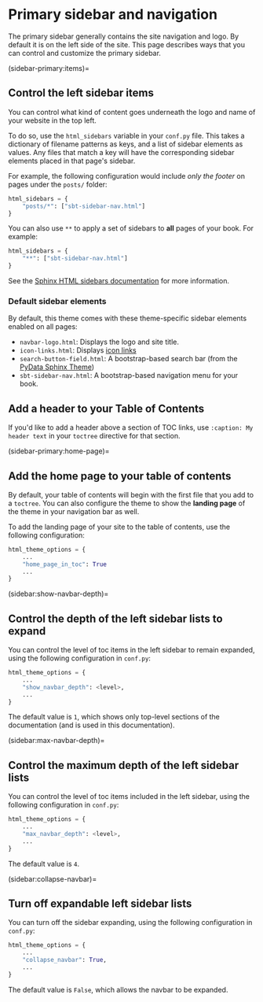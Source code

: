 # Primary sidebar and navigation

The primary sidebar generally contains the site navigation and logo.
By default it is on the left side of the site.
This page describes ways that you can control and customize the primary sidebar.

(sidebar-primary:items)=
## Control the left sidebar items

You can control what kind of content goes underneath the logo and name of your website in the top left.

To do so, use the `html_sidebars` variable in your `conf.py` file. This takes a dictionary of filename patterns as keys, and a list of sidebar elements as values. Any files that match a key will have the corresponding sidebar elements placed in that page's sidebar.

For example, the following configuration would include *only the footer* on pages under the `posts/` folder:

```python
html_sidebars = {
    "posts/*": ["sbt-sidebar-nav.html"]
}
```

You can also use `**` to apply a set of sidebars to **all** pages of your book. For example:

```python
html_sidebars = {
    "**": ["sbt-sidebar-nav.html"]
}
```

See the [Sphinx HTML sidebars documentation](https://www.sphinx-doc.org/en/master/usage/configuration.html#confval-html_sidebars) for more information.

### Default sidebar elements

By default, this theme comes with these theme-specific sidebar elements enabled on all pages:

- `navbar-logo.html`: Displays the logo and site title.
- `icon-links.html`: Displays [icon links](icon-links)
- `search-button-field.html`: A bootstrap-based search bar (from the [PyData Sphinx Theme](https://pydata-sphinx-theme.readthedocs.io/))
- `sbt-sidebar-nav.html`: A bootstrap-based navigation menu for your book.

## Add a header to your Table of Contents

If you'd like to add a header above a section of TOC links, use `:caption: My header text`
in your `toctree` directive for that section.


(sidebar-primary:home-page)=
## Add the home page to your table of contents

By default, your table of contents will begin with the first file that you add to a `toctree`. You can also configure the theme to show the **landing page** of the theme in your navigation bar as well.

To add the landing page of your site to the table of contents, use the following configuration:

```python
html_theme_options = {
    ...
    "home_page_in_toc": True
    ...
}
```

(sidebar:show-navbar-depth)=
## Control the depth of the left sidebar lists to expand

You can control the level of toc items in the left sidebar to remain expanded,
using the following configuration in `conf.py`:

```python
html_theme_options = {
    ...
    "show_navbar_depth": <level>,
    ...
}
```

The default value is `1`, which shows only top-level sections of the documentation (and is used in this documentation).

(sidebar:max-navbar-depth)=

## Control the maximum depth of the left sidebar lists

You can control the level of toc items included in the left sidebar,
using the following configuration in `conf.py`:

```python
html_theme_options = {
    ...
    "max_navbar_depth": <level>,
    ...
}
```

The default value is `4`.

(sidebar:collapse-navbar)=
## Turn off expandable left sidebar lists

You can turn off the sidebar expanding,
using the following configuration in `conf.py`:

```python
html_theme_options = {
    ...
    "collapse_navbar": True,
    ...
}
```

The default value is `False`, which allows the navbar to be expanded.
